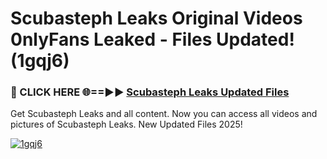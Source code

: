 # Scubasteph Leaks Original Videos 0nlyFans Leaked - Files Updated! (1gqj6)

<h3>🔴 CLICK HERE 🌐==►► <a href="https://tinyurl.com/2jnfzry5" rel="nofollow">Scubasteph Leaks Updated Files</a></h3>

Get Scubasteph Leaks and all content. Now you can access all videos and pictures of Scubasteph Leaks. New Updated Files 2025!

[![1gqj6](https://i.imgur.com/GyGTBgg.gif)](https://tinyurl.com/2jnfzry5)
